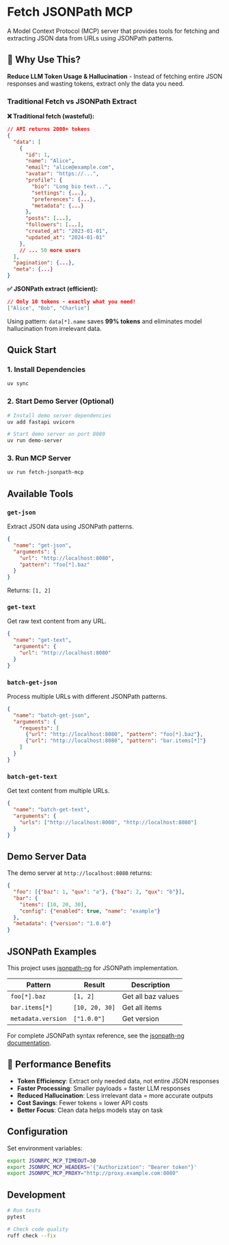 # Fetch JSONPath MCP

A Model Context Protocol (MCP) server that provides tools for fetching and extracting JSON data from URLs using JSONPath patterns.

## 🎯 Why Use This?

**Reduce LLM Token Usage & Hallucination** - Instead of fetching entire JSON responses and wasting tokens, extract only the data you need.

### Traditional Fetch vs JSONPath Extract

**❌ Traditional fetch (wasteful):**
```json
// API returns 2000+ tokens
{
  "data": [
    {
      "id": 1,
      "name": "Alice",
      "email": "alice@example.com", 
      "avatar": "https://...",
      "profile": {
        "bio": "Long bio text...",
        "settings": {...},
        "preferences": {...},
        "metadata": {...}
      },
      "posts": [...],
      "followers": [...],
      "created_at": "2023-01-01",
      "updated_at": "2024-01-01"
    },
    // ... 50 more users
  ],
  "pagination": {...},
  "meta": {...}
}
```

**✅ JSONPath extract (efficient):**
```json
// Only 10 tokens - exactly what you need!
["Alice", "Bob", "Charlie"]
```

Using pattern: `data[*].name` saves **99% tokens** and eliminates model hallucination from irrelevant data.

## Quick Start

### 1. Install Dependencies

```bash
uv sync
```

### 2. Start Demo Server (Optional)

```bash
# Install demo server dependencies
uv add fastapi uvicorn

# Start demo server on port 8080
uv run demo-server
```

### 3. Run MCP Server

```bash
uv run fetch-jsonpath-mcp
```

## Available Tools

### `get-json`
Extract JSON data using JSONPath patterns.

```json
{
  "name": "get-json",
  "arguments": {
    "url": "http://localhost:8080",
    "pattern": "foo[*].baz"
  }
}
```
Returns: `[1, 2]`

### `get-text`
Get raw text content from any URL.

```json
{
  "name": "get-text",
  "arguments": {
    "url": "http://localhost:8080"
  }
}
```

### `batch-get-json`
Process multiple URLs with different JSONPath patterns.

```json
{
  "name": "batch-get-json",
  "arguments": {
    "requests": [
      {"url": "http://localhost:8080", "pattern": "foo[*].baz"},
      {"url": "http://localhost:8080", "pattern": "bar.items[*]"}
    ]
  }
}
```

### `batch-get-text`
Get text content from multiple URLs.

```json
{
  "name": "batch-get-text",
  "arguments": {
    "urls": ["http://localhost:8080", "http://localhost:8080"]
  }
}
```

## Demo Server Data

The demo server at `http://localhost:8080` returns:

```json
{
  "foo": [{"baz": 1, "qux": "a"}, {"baz": 2, "qux": "b"}],
  "bar": {
    "items": [10, 20, 30], 
    "config": {"enabled": true, "name": "example"}
  },
  "metadata": {"version": "1.0.0"}
}
```

## JSONPath Examples

This project uses [jsonpath-ng](https://github.com/h2non/jsonpath-ng) for JSONPath implementation.

| Pattern | Result | Description | 
|---------|--------|-------------|
| `foo[*].baz` | `[1, 2]` | Get all baz values | 
| `bar.items[*]` | `[10, 20, 30]` | Get all items | 
| `metadata.version` | `["1.0.0"]` | Get version | 

For complete JSONPath syntax reference, see the [jsonpath-ng documentation](https://github.com/h2non/jsonpath-ng#jsonpath-syntax).

## 🚀 Performance Benefits

- **Token Efficiency**: Extract only needed data, not entire JSON responses
- **Faster Processing**: Smaller payloads = faster LLM responses  
- **Reduced Hallucination**: Less irrelevant data = more accurate outputs
- **Cost Savings**: Fewer tokens = lower API costs
- **Better Focus**: Clean data helps models stay on task

## Configuration

Set environment variables:

```bash
export JSONRPC_MCP_TIMEOUT=30
export JSONRPC_MCP_HEADERS='{"Authorization": "Bearer token"}'
export JSONRPC_MCP_PROXY="http://proxy.example.com:8080"
```

## Development

```bash
# Run tests
pytest

# Check code quality
ruff check --fix
```